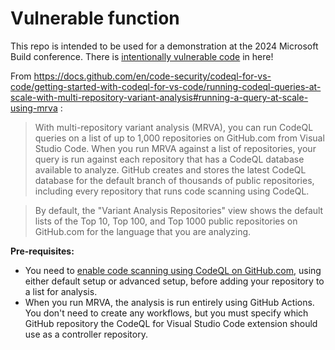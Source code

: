 # Vulnerable function

This repo is intended to be used for a demonstration at the 2024 Microsoft Build conference. There is [intentionally vulnerable code](https://github.com/taladrane/MRVA-example/blob/main/services/sql-get-user-data.js#L3) in here!

From https://docs.github.com/en/code-security/codeql-for-vs-code/getting-started-with-codeql-for-vs-code/running-codeql-queries-at-scale-with-multi-repository-variant-analysis#running-a-query-at-scale-using-mrva :
> With multi-repository variant analysis (MRVA), you can run CodeQL queries on a list of up to 1,000 repositories on GitHub.com from Visual Studio Code. When you run MRVA against a list of repositories, your query is run against each repository that has a CodeQL database available to analyze. GitHub creates and stores the latest CodeQL database for the default branch of thousands of public repositories, including every repository that runs code scanning using CodeQL.

> By default, the "Variant Analysis Repositories" view shows the default lists of the Top 10, Top 100, and Top 1000 public repositories on GitHub.com for the language that you are analyzing.

**Pre-requisites:**
- You need to [enable code scanning using CodeQL on GitHub.com](https://docs.github.com/en/code-security/code-scanning/automatically-scanning-your-code-for-vulnerabilities-and-errors/configuring-code-scanning-for-a-repository#configuring-code-scanning-automatically), using either default setup or advanced setup, before adding your repository to a list for analysis.
- When you run MRVA, the analysis is run entirely using GitHub Actions. You don't need to create any workflows, but you must specify which GitHub repository the CodeQL for Visual Studio Code extension should use as a controller repository.
